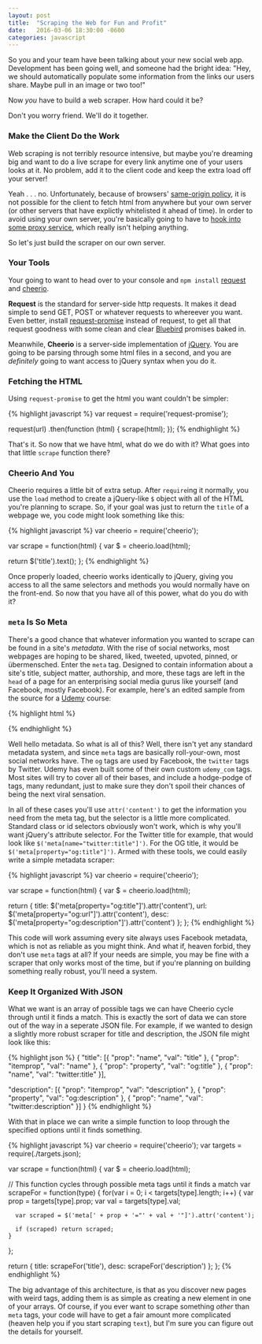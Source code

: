 ```yaml
---
layout: post
title:  "Scraping the Web for Fun and Profit"
date:   2016-03-06 18:30:00 -0600
categories: javascript
---
```

So you and your team have been talking about your new social web app. Development has been going well, and someone had the bright idea: "Hey, we should automatically populate some information from the links our users share. Maybe pull in an image or two too!"

Now *you* have to build a web scraper. How hard could it be?

Don't you worry friend. We'll do it together.

### Make the Client Do the Work

Web scraping is not terribly resource intensive, but maybe you're dreaming big and want to do a live scrape for every link anytime one of your users looks at it. No problem, add it to the client code and keep the extra load off your server!

Yeah . . . no. Unfortunately, because of browsers' [same-origin policy](https://en.wikipedia.org/wiki/Same-origin_policy), it is not possible for the client to fetch html from anywhere but your own server (or other servers that have explictly whitelisted it ahead of time). In order to avoid using your own server, you're basically going to have to [hook into some proxy service](http://stackoverflow.com/questions/15005500/loading-cross-domain-html-page-with-ajax), which really isn't helping anything.

So let's just build the scraper on our own server.

### Your Tools

Your going to want to head over to your console and `npm install` [request](https://github.com/request/request) and [cheerio](https://github.com/cheeriojs/cheerio).

**Request** is the standard for server-side http requests. It makes it dead simple to send GET, POST or whatever requests to whereever you want. Even better, install [request-promise](https://github.com/request/request-promise) instead of request, to get all that request goodness with some clean and clear [Bluebird](http://bluebirdjs.com/docs/getting-started.html) promises baked in.

Meanwhile, **Cheerio** is a server-side implementation of [jQuery](https://jquery.com). You are going to be parsing through some html files in a second, and you are *definitely* going to want access to jQuery syntax when you do it.

### Fetching the HTML

Using `request-promise` to get the html you want couldn't be simpler:

{% highlight javascript %}
var request = require('request-promise');

request(url)
.then(function (html) {
  scrape(html);
});
{% endhighlight %}

That's it. So now that we have html, what do we do with it? What goes into that little `scrape` function there?

### Cheerio And You

Cheerio requires a little bit of extra setup. After `require`ing it normally, you use the `load` method to create a jQuery-like `$` object with all of the HTML you're planning to scrape. So, if your goal was just to return the `title` of a webpage we, you code might look something like this:

{% highlight javascript %}
var cheerio = require('cheerio');

var scrape = function(html) {
  var $ = cheerio.load(html);

  return $('title').text();
};
{% endhighlight %}

Once properly loaded, cheerio works identically to jQuery, giving you access to all the same selectors and methods you would normally have on the front-end. So now that you have all of this power, what do you do with it?

### `meta` Is So Meta

There's a good chance that whatever information you wanted to scrape can be found in a site's *metadata*. With the rise of social networks, most webpages are hoping to be shared, liked, tweeted, upvoted, pinned, or übermensched. Enter the `meta` tag. Designed to contain information about a site's title, subject matter, authorship, and more, these tags are left in the `head` of a page for an enterprising social media gurus like yourself (and Facebook, mostly Facebook). For example, here's an edited sample from the source for a [Udemy](https://www.udemy.com/) course:

{% highlight html %}
<head>
  <title>Advanced React and Redux | Udemy</title>

  <meta name="title" content="Advanced React and Redux - Udemy">
  <meta property="udemy_com:category" content="Development">
  <meta property="udemy_com:instructor" content="https://www.udemy.com/user/sgslo/">

  <meta property="og:title" content="Advanced React and Redux - Udemy">
  <meta property="og:url" content="https://www.udemy.com/react-redux-tutorial/">
  <meta property="og:description" content="Detailed walkthroughs on advanced React and Redux concepts - Authentication, Testing, Middlewares, HOC&#39;s, and Deployment">
  <meta property="og:image" content="https://udemy-images.udemy.com/course/480x270/781532_8b4d_6.jpg">

  <meta name="twitter:title" content="Advanced React and Redux - Udemy">
  <meta name="twitter:url" content="https://www.udemy.com/react-redux-tutorial/">
  <meta name="twitter:description" content="Detailed walkthroughs on advanced React and Redux concepts - Authentication, Testing, Middlewares, HOC&#39;s, and Deployment">
  <meta name="twitter:image" content="https://udemy-images.udemy.com/course/480x270/781532_8b4d_6.jpg">

  <meta itemprop="name" content="Advanced React and Redux - Udemy">
  <meta itemprop="url" content="https://www.udemy.com/react-redux-tutorial/">
  <meta itemprop="description" content="Detailed walkthroughs on advanced React and Redux concepts - Authentication, Testing, Middlewares, HOC&#39;s, and Deployment">
  <meta itemprop="image" content="https://udemy-images.udemy.com/course/480x270/781532_8b4d_6.jpg">

</head>
{% endhighlight %}

Well hello metadata. So what is all of this? Well, there isn't yet any standard metadata system, and since `meta` tags are basically roll-your-own, most social networks have. The `og` tags are used by Facebook, the `twitter` tags by Twitter. Udemy has even built some of their own custom `udemy_com` tags. Most sites will try to cover all of their bases, and include a hodge-podge of tags, many redundant, just to make sure they don't spoil their chances of being the next viral sensation.

In all of these cases you'll use `attr('content')` to get the information you need from the meta tag, but the selector is a little more complicated. Standard class or id selectors obviously won't work, which is why you'll want jQuery's attribute selector. For the Twitter title for example, that would look like `$('meta[name="twitter:title"]')`. For the OG title, it would be `$('meta[property="og:title"]')`. Armed with these tools, we could easily write a simple metadata scraper:

{% highlight javascript %}
var cheerio = require('cheerio');

var scrape = function(html) {
  var $ = cheerio.load(html);

  return {
    title: $('meta[property="og:title"]').attr('content'),
    url: $('meta[property="og:url"]').attr('content'),
    desc: $('meta[property="og:description"]').attr('content')
  };
};
{% endhighlight %}

This code will work assuming every site always uses Facebook metadata, which is not as reliable as you might think. And what if, heaven forbid, they don't use `meta` tags at all? If your needs are simple, you may be fine with a scraper that only works most of the time, but if you're planning on building something really robust, you'll need a system.

### Keep It Organized With JSON

What we want is an array of possible tags we can have Cheerio cycle through until it finds a match. This is exactly the sort of data we can store out of the way in a seperate JSON file. For example, if we wanted to design a slightly more robust scraper for title and description, the JSON file might look like this:

{% highlight json %}
{
  "title": [{
    "prop": "name", 
    "val": "title"
  }, {
    "prop": "itemprop", 
    "val": "name"
  }, {
    "prop": "property", 
    "val": "og:title"
  }, {
    "prop": "name", 
    "val": "twitter:title"
  }],

  "description": [{
    "prop": "itemprop",
    "val": "description"
  }, {
    "prop": "property",
    "val": "og:description"
  }, {
    "prop": "name",
    "val": "twitter:description"
  }]
}
{% endhighlight %}

With that in place we can write a simple function to loop through the specified options until it finds something.

{% highlight javascript %}
var cheerio = require('cheerio');
var targets = require(./targets.json);

var scrape = function(html) {
  var $ = cheerio.load(html);

  // This function cycles through possible meta tags until it finds a match
  var scrapeFor = function(type) {
    for(var i = 0; i < targets[type].length; i++) {
      var prop = targets[type].prop;
      var val = targets[type].val;

      var scraped = $('meta[' + prop + '="' + val + '"]').attr('content');

      if (scraped) return scraped;
    }
  };

  return {
    title: scrapeFor('title'),
    desc: scrapeFor('description')
  };
};
{% endhighlight %}

The big advantage of this architecture, is that as you discover new pages with weird tags, adding them is as simple as creating a new element in one of your arrays. Of course, if you ever want to scrape something *other* than `meta` tags, your code will have to get a fair amount more complicated (heaven help you if you start scraping `text`), but I'm sure you can figure out the details for yourself.
